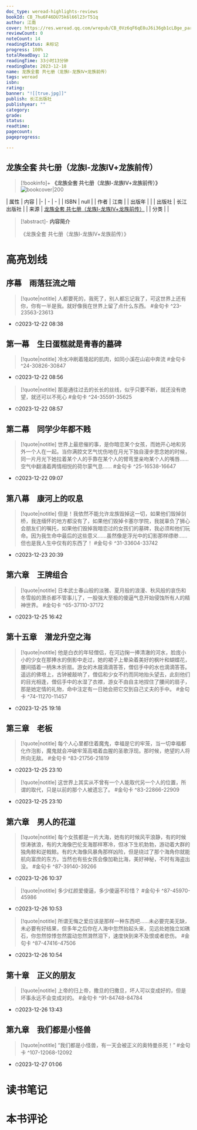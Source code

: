 ```yaml
---
doc_type: weread-highlights-reviews
bookId: CB_7hu6F46DU75k6l66l23rT51q
author: 江南
cover: https://res.weread.qq.com/wrepub/CB_0Vz6qF6qE8uJ6i36gb1cLBge_parsecover
reviewCount: 0
noteCount: 14
readingStatus: 未标记
progress: 100%
totalReadDay: 12
readingTime: 33小时13分钟
readingDate: 2023-12-18
name: 龙族全套 共七册（龙族Ⅰ-龙族Ⅳ+龙族前传）
tags: weread
isbn: 
rating: 
banner: "![[true.jpg]]"
publish: 长江出版社
publishyear: ""
category: 
grade: 
status: 
readtime: 
pagecount: 
pageprogress: 

---
```


## 龙族全套 共七册（龙族Ⅰ-龙族Ⅳ+龙族前传）

> [!bookinfo]+ **《龙族全套 共七册（龙族Ⅰ-龙族Ⅳ+龙族前传）》**
> ![bookcover|200](https://res.weread.qq.com/wrepub/CB_0Vz6qF6qE8uJ6i36gb1cLBge_parsecover)
>
| 属性   | 内容                                       |
|- | - | - |
| ISBN   | null  |
| 作者   | 江南                         |
| 出版年 |    | 
| 出版社 | 长江出版社                       |
| 来源   | [龙族全套 共七册（龙族Ⅰ-龙族Ⅳ+龙族前传）](https://weread.qq.com/web/) |
| 分类   |                         |

> [!abstract]- **内容简介**
> 
> 《龙族全套 共七册（龙族Ⅰ-龙族Ⅳ+龙族前传）》
> 

# 高亮划线

## 序幕　雨落狂流之暗


> [!quote|notitle] 
>人都要死的，我死了，别人都忘记我了，可这世界上还有你，你有一半是我。就好像我在世界上留了点什么东西。 #金句卡 ^23-23563-23613
- ⏱2023-12-22 08:38 
## 第一幕　生日蛋糕就是青春的墓碑


> [!quote|notitle] 
>冷水冲刷着隆起的肌肉，如同小溪在山岩中奔流 #金句卡 ^24-30826-30847
- ⏱2023-12-22 08:56 

> [!quote|notitle] 
>那是通往过去的长长的丝线，似乎只要不断，就还没有绝望，就还可以不死心 #金句卡 ^24-35591-35625
- ⏱2023-12-22 08:57 
## 第二幕　同学少年都不贱


> [!quote|notitle] 
>世界上最悲催的事，是你暗恋某个女孩，而她开心地和另外一个人在一起。当你满腔文艺气忧伤地在月光下独自漫步思念她的时候，同一片月光下她拉着某个人的手靠在某个人的臂弯里亲吻某个人的嘴唇……空气中翻涌着两情相悦的荷尔蒙气息…… #金句卡 ^25-16538-16647
- ⏱2023-12-22 09:07 
## 第八幕　康河上的叹息


> [!quote|notitle] 
>但是！我依然不能允许龙族毁掉这一切，如果他们毁掉剑桥，我连缅怀的地方都没有了，如果他们毁掉卡塞尔学院，我就辜负了狮心会朋友们的嘱托，如果他们毁掉我暗恋过的女孩们的墓碑，我必须和他们玩命。因为我生命中最后的这些意义……虽然像是浮光中的幻影那样缥缈……但也是我人生中仅有的东西了！ #金句卡 ^31-33604-33742
- ⏱2023-12-23 20:39 
## 第六章　王牌组合


> [!quote|notitle] 
>日本武士春山般的淡雅、夏月般的浪漫、秋风般的哀伤和冬雪般的萧杀都不管事儿了，一股强大至极的傻逼气息开始侵蚀所有人的精神世界。 #金句卡 ^65-37110-37172
- ⏱2023-12-25 16:42 
## 第十五章　潜龙升空之海


> [!quote|notitle] 
>他是白衣的年轻僧侣，在河边掬一捧清澈的河水，脸庞小小的少女在那捧水的倒影中走过，她的裙子上晕染着美好的枫叶和蝴蝶花，腰间插着一柄朱木折扇。游女的木屐滴滴答答，僧侣手中的水也滴滴答答。遥远的佛塔上，古钟被敲响了，僧侣和少女不约而同地抬头望去，此刻他们的目光相逢，僧侣手中的水湿了衣襟，游女不由自主地捏住了腰间的扇子，那是她定情的礼物，命中注定有一日她会把它交到自己丈夫的手中。 #金句卡 ^74-11270-11457
- ⏱2023-12-25 19:18 
## 第三章　老板


> [!quote|notitle] 
>每个人心里都住着魔鬼，幸福是它的牢笼，当一切幸福都化作泡影，魔鬼就会冲破牢笼高唱着血腥的圣歌浮现。那时候，绝望的人将所向无敌。 #金句卡 ^83-21756-21819
- ⏱2023-12-25 23:10 

> [!quote|notitle] 
>这世界上其实从不曾有一个人能取代另一个人的位置，所谓的取代，只是以前的那个人被遗忘了。 #金句卡 ^83-22866-22909
- ⏱2023-12-25 23:10 
## 第六章　男人的花道


> [!quote|notitle] 
>每个女孩都是一片大海，她有的时候风平浪静，有的时候惊涛骇浪，有的大海像巴伦支海那样寒冷，但冰下生机勃勃，游动着大群的独角鲸和逆戟鲸。有的大海像风暴角那样凶险，但是绕过了那个海角你就能航向富庶的东方。当然也有些女孩会像加勒比海，美好神秘，不时有海盗出没。 #金句卡 ^87-39140-39266
- ⏱2023-12-26 10:37 

> [!quote|notitle] 
>多少红颜爱傻逼，多少傻逼不珍惜？ #金句卡 ^87-45970-45986
- ⏱2023-12-26 10:53 

> [!quote|notitle] 
>所谓无悔之爱应该是那样一种东西吧……未必要完美无缺，未必要有好结果，但多年之后你在人海中忽然抬起头来，见远处她独立如礁石，你忽然惊悸忽然震动忽然潸然泪下，速度快到来不及恨或者悲伤。 #金句卡 ^87-47416-47506
- ⏱2023-12-26 10:54 
## 第十章　正义的朋友


> [!quote|notitle] 
>上帝的归上帝，撒旦的归撒旦，坏人可以变成好的，但是坏事永远不会变成对的。 #金句卡 ^91-84748-84784
- ⏱2023-12-26 13:43 
## 第九章　我们都是小怪兽


> [!quote|notitle] 
>“我们都是小怪兽，有一天会被正义的奥特曼杀死！” #金句卡 ^107-12068-12092
- ⏱2023-12-27 01:06 


# 读书笔记

# 本书评论


